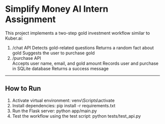 # Simplify Money AI Intern Assignment
This project implements a two-step gold investment workflow similar to Kuber.ai:

1. /chat API 
   Detects gold-related questions
   Returns a random fact about gold
   Suggests the user to purchase gold
2. /purchase API  
   Accepts user name, email, and gold amount
   Records user and purchase in SQLite database
   Returns a success message

---

## How to Run

1. Activate virtual environment:
   venv\Scripts\activate
2. Install dependencies:
pip install -r requirements.txt
3. Run the Flask server:
python app/main.py
4. Test the workflow using the test script:
python tests/test_api.py